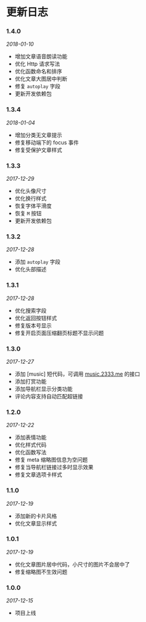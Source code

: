 # 更新日志

### 1.4.0

*2018-01-10*

- 增加文章语音朗读功能
- 优化 Http 请求写法
- 优化函数命名和排序
- 优化文章大图居中判断
- 修复 `autoplay` 字段
- 更新开发依赖包

### 1.3.4

*2018-01-04*

- 增加分类无文章提示
- 修复移动端下的 focus 事件
- 修复受保护文章样式

### 1.3.3

*2017-12-29*

- 优化头像尺寸
- 优化换行样式
- 恢复字体平滑度
- 恢复 `M` 按钮
- 更新开发依赖包

### 1.3.2

*2017-12-28*

- 添加 `autoplay` 字段
- 优化头部描述

### 1.3.1

*2017-12-28*

- 优化搜索字段
- 优化返回按钮样式
- 修复版本号显示
- 修复开启页面压缩翻页标题不显示问题

### 1.3.0

*2017-12-27*

- 添加 [music] 短代码，可调用 [music.2333.me](https://music.2333.me) 的接口
- 添加打赏功能
- 添加导航栏显示分类功能
- 评论内容支持自动匹配超链接

### 1.2.0

*2017-12-22*

- 添加表情功能
- 优化样式代码
- 优化函数写法
- 修复 meta 缩略图信息为空问题
- 修复当导航栏链接过多时显示效果
- 修复文章选项卡样式

### 1.1.0

*2017-12-19*

- 添加新的卡片风格
- 优化文章显示样式

### 1.0.1

*2017-12-19*

- 优化文章图片居中代码，小尺寸的图片不会居中了
- 修复缩略图不生效问题

### 1.0.0

*2017-12-15*

- 项目上线
